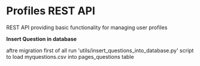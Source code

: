 # Profiles REST API

REST API providing basic functionality for managing user profiles 

****Insert Question in database****

aftre migration first of all run 'utils/insert_questions_into_database.py' script to load myquestions.csv into pages_questions table

